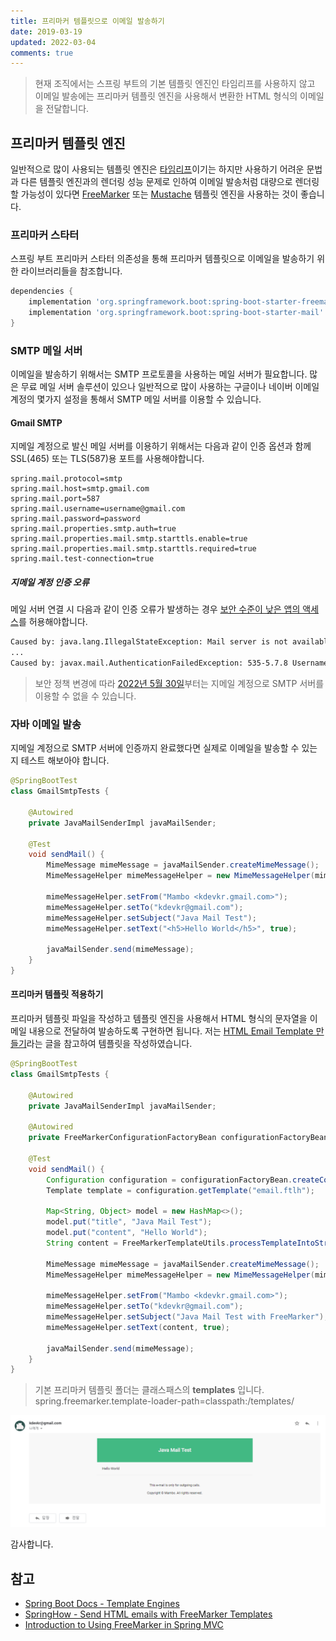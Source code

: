 ```yaml
---
title: 프리마커 템플릿으로 이메일 발송하기
date: 2019-03-19
updated: 2022-03-04
comments: true
---
```


> 현재 조직에서는 스프링 부트의 기본 템플릿 엔진인 타임리프를 사용하지 않고 이메일 발송에는 프리마커 템플릿 엔진을 사용해서 변환한 HTML 형식의 이메일을 전달합니다. 

## 프리마커 템플릿 엔진
일반적으로 많이 사용되는 템플릿 엔진은 [타임리프](https://www.thymeleaf.org/)이기는 하지만 사용하기 어려운 문법과 다른 템플릿 엔진과의 렌더링 성능 문제로 인하여 이메일 발송처럼 대량으로 렌더링할 가능성이 있다면  [FreeMarker](https://freemarker.apache.org/) 또는 [Mustache](https://mustache.github.io/) 템플릿 엔진을 사용하는 것이 좋습니다. 

### 프리마커 스타터
스프링 부트 프리마커 스타터 의존성을 통해 프리마커 템플릿으로 이메일을 발송하기 위한 라이브러리들을 참조합니다.

```groovy
dependencies {
    implementation 'org.springframework.boot:spring-boot-starter-freemarker'
    implementation 'org.springframework.boot:spring-boot-starter-mail'
}
```

### SMTP 메일 서버
이메일을 발송하기 위해서는 SMTP 프로토콜을 사용하는 메일 서버가 필요합니다. 많은 무료 메일 서버 솔루션이 있으나 일반적으로 많이 사용하는 구글이나 네이버 이메일 계정의 몇가지 설정을 통해서 SMTP 메일 서버를 이용할 수 있습니다. 

#### Gmail SMTP
지메일 계정으로 발신 메일 서버를 이용하기 위해서는 다음과 같이 인증 옵션과 함께 SSL(465) 또는 TLS(587)용 포트를 사용해야합니다.

```.properties
spring.mail.protocol=smtp
spring.mail.host=smtp.gmail.com
spring.mail.port=587
spring.mail.username=username@gmail.com
spring.mail.password=password
spring.mail.properties.smtp.auth=true
spring.mail.properties.mail.smtp.starttls.enable=true
spring.mail.properties.mail.smtp.starttls.required=true
spring.mail.test-connection=true
```

##### 지메일 계정 인증 오류
메일 서버 연결 시 다음과 같이 인증 오류가 발생하는 경우 [보안 수준이 낮은 앱의 액세스](https://myaccount.google.com/u/0/lesssecureapps)를 허용해야합니다. 

```sh
Caused by: java.lang.IllegalStateException: Mail server is not available
...
Caused by: javax.mail.AuthenticationFailedException: 535-5.7.8 Username and Password not accepted. Learn more at
```

> 보안 정책 변경에 따라 [2022년 5월 30일](https://support.google.com/accounts/answer/6010255)부터는 지메일 계정으로 SMTP 서버를 이용할 수 없을 수 있습니다. 

### 자바 이메일 발송
지메일 계정으로 SMTP 서버에 인증까지 완료했다면 실제로 이메일을 발송할 수 있는지 테스트 해보아야 합니다.

```java
@SpringBootTest
class GmailSmtpTests {

    @Autowired
    private JavaMailSenderImpl javaMailSender;

    @Test
    void sendMail() {
        MimeMessage mimeMessage = javaMailSender.createMimeMessage();
        MimeMessageHelper mimeMessageHelper = new MimeMessageHelper(mimeMessage, StandardCharsets.UTF_8.name());

        mimeMessageHelper.setFrom("Mambo <kdevkr.gmail.com>");
        mimeMessageHelper.setTo("kdevkr@gmail.com");
        mimeMessageHelper.setSubject("Java Mail Test");
        mimeMessageHelper.setText("<h5>Hello World</h5>", true);

        javaMailSender.send(mimeMessage);
    }
}
```

#### 프리마커 템플릿 적용하기
프리마커 템플릿 파일을 작성하고 템플릿 엔진을 사용해서 HTML 형식의 문자열을 이메일 내용으로 전달하여 발송하도록 구현하면 됩니다. 저는 [HTML Email Template 만들기](https://heropy.blog/2018/12/30/html-email-template/)라는 글을 참고하여 템플릿을 작성하였습니다.

```java
@SpringBootTest
class GmailSmtpTests {

    @Autowired
    private JavaMailSenderImpl javaMailSender;

    @Autowired
    private FreeMarkerConfigurationFactoryBean configurationFactoryBean;

    @Test
    void sendMail() {
        Configuration configuration = configurationFactoryBean.createConfiguration();
        Template template = configuration.getTemplate("email.ftlh");

        Map<String, Object> model = new HashMap<>();
        model.put("title", "Java Mail Test");
        model.put("content", "Hello World");
        String content = FreeMarkerTemplateUtils.processTemplateIntoString(template, model);

        MimeMessage mimeMessage = javaMailSender.createMimeMessage();
        MimeMessageHelper mimeMessageHelper = new MimeMessageHelper(mimeMessage, StandardCharsets.UTF_8.name());

        mimeMessageHelper.setFrom("Mambo <kdevkr.gmail.com>");
        mimeMessageHelper.setTo("kdevkr@gmail.com");
        mimeMessageHelper.setSubject("Java Mail Test with FreeMarker");
        mimeMessageHelper.setText(content, true);

        javaMailSender.send(mimeMessage);
    }
}
```

> 기본 프리마커 템플릿 폴더는 클래스패스의 **templates** 입니다.
> spring.freemarker.template-loader-path=classpath:/templates/

![](/images/posts/sending-mail-with-freemarker-template/example.png)

감사합니다.

## 참고

- [Spring Boot Docs - Template Engines](https://docs.spring.io/spring-boot/docs/current/reference/html/web.html#web.servlet.spring-mvc.template-engines)
- [SpringHow - Send HTML emails with FreeMarker Templates](https://springhow.com/spring-boot-email-freemarker/)
- [Introduction to Using FreeMarker in Spring MVC](https://www.baeldung.com/freemarker-in-spring-mvc-tutorial)
